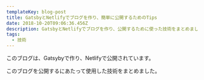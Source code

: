 ```yaml
---
templateKey: blog-post
title: GatsbyとNetlifyでブログを作り、簡単に公開するためのTips
date: 2018-10-20T09:06:36.456Z
description: GatsbyとNetlifyでブログを作り、公開するために使った技術をまとめました。
tags:
  - 技術
---
```

このブログは、Gatsybyで作り、Netlifyで公開されています。

このブログを公開するにあたって使用した技術をまとめました。
